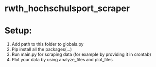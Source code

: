 # rwth_hochschulsport_scraper

# Setup:
  1. Add path to this folder to globals.py
  2. Pip install all the packages(...)
  3. Run main.py for scraping data (for example by providing it in crontab)
  4. Plot your data by using analyze_files and plot_files
